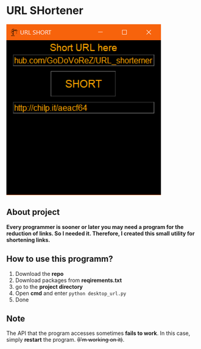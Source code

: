 # URL SHortener

![](demo.png)

## About project

**Every programmer is sooner or later you may need a program for the reduction of links. So I needed it. Therefore, I created this small utility for shortening links.**

## How to use this programm?

1. Download the **repo**
2. Download packages from **reqirements.txt**
3. go to the **project directory**
4. Open **cmd** and enter `python desktop_url.py`
5. Done


## Note

The API that the program accesses sometimes **fails to work**. In this case, simply **restart** the program. ~~(I'm working on it)~~.